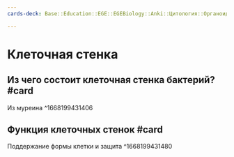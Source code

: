 ```yaml
---
cards-deck: Base::Education::EGE::EGEBiology::Anki::Цитология::Органоиды эукариот

---
```


# Клеточная стенка
## Из чего состоит клеточная стенка бактерий? #card 
Из муреина
^1668199431406

## Функция клеточных стенок #card 
Поддержание формы клетки и защита
^1668199431480
